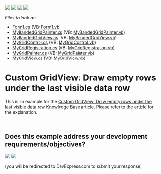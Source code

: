 <!-- default badges list -->
![](https://img.shields.io/endpoint?url=https://codecentral.devexpress.com/api/v1/VersionRange/128624337/13.1.4%2B)
[![](https://img.shields.io/badge/Open_in_DevExpress_Support_Center-FF7200?style=flat-square&logo=DevExpress&logoColor=white)](https://supportcenter.devexpress.com/ticket/details/E761)
[![](https://img.shields.io/badge/📖_How_to_use_DevExpress_Examples-e9f6fc?style=flat-square)](https://docs.devexpress.com/GeneralInformation/403183)
[![](https://img.shields.io/badge/💬_Leave_Feedback-feecdd?style=flat-square)](#does-this-example-address-your-development-requirementsobjectives)
<!-- default badges end -->
<!-- default file list -->
*Files to look at*:

* [Form1.cs](./CS/Form1.cs) (VB: [Form1.vb](./VB/Form1.vb))
* [MyBandedGridPainter.cs](./CS/MyBandedGridView/MyBandedGridPainter.cs) (VB: [MyBandedGridPainter.vb](./VB/MyBandedGridView/MyBandedGridPainter.vb))
* [MyBandedGridView.cs](./CS/MyBandedGridView/MyBandedGridView.cs) (VB: [MyBandedGridView.vb](./VB/MyBandedGridView/MyBandedGridView.vb))
* [MyGridControl.cs](./CS/MyGridControl.cs) (VB: [MyGridControl.vb](./VB/MyGridControl.vb))
* [MyGridRegistration.cs](./CS/MyGridRegistration.cs) (VB: [MyGridRegistration.vb](./VB/MyGridRegistration.vb))
* [MyGridPainter.cs](./CS/MyGridView/MyGridPainter.cs) (VB: [MyGridPainter.vb](./VB/MyGridView/MyGridPainter.vb))
* [MyGridView.cs](./CS/MyGridView/MyGridView.cs) (VB: [MyGridView.vb](./VB/MyGridView/MyGridView.vb))
<!-- default file list end -->
# Custom GridView: Draw empty rows under the last visible data row


<p>This is an example for the <a href="https://www.devexpress.com/Support/Center/p/A1435">Custom GridView: Draw empty rows under the last visible data row</a> Knowledge Base article. Please refer to the article for the explanation.</p>

<br/>


<!-- feedback -->
## Does this example address your development requirements/objectives?

[<img src="https://www.devexpress.com/support/examples/i/yes-button.svg"/>](https://www.devexpress.com/support/examples/survey.xml?utm_source=github&utm_campaign=winforms-grid-draw-empty-rows&~~~was_helpful=yes) [<img src="https://www.devexpress.com/support/examples/i/no-button.svg"/>](https://www.devexpress.com/support/examples/survey.xml?utm_source=github&utm_campaign=winforms-grid-draw-empty-rows&~~~was_helpful=no)

(you will be redirected to DevExpress.com to submit your response)
<!-- feedback end -->
